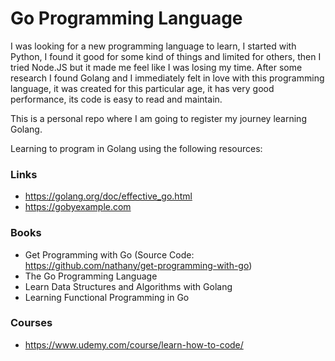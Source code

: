 # Go Programming Language

I was looking for a new programming language to learn, I started with Python, I found it good for some kind of things and limited for others, then I tried Node.JS but it made me feel like I was losing my time. After some research I found Golang and I immediately felt in love with this programming language, it was created for this particular age, it has very good performance, its code is easy to read and maintain. 

This is a personal repo where I am going to register my journey learning Golang.

Learning to program in Golang using the following resources:

### Links

- https://golang.org/doc/effective_go.html
- https://gobyexample.com

### Books

- Get Programming with Go (Source Code: https://github.com/nathany/get-programming-with-go)
- The Go Programming Language
- Learn Data Structures and Algorithms with Golang
- Learning Functional Programming in Go

### Courses

- https://www.udemy.com/course/learn-how-to-code/
